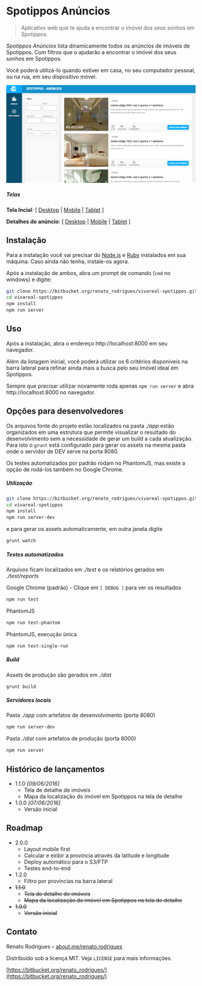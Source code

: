 # Spotippos Anúncios
> Aplicativo web que te ajuda a encontrar o imóvel dos seus sonhos em Spotippos.

*Spotippos Anúncios* lista dinamicamente todos os anúncios de imóveis de Spotippos. Com filtros que o ajudarão a encontrar o imóvel dos seus sonhos em Spotippos. 

Você poderá utilizá-lo quando estiver em casa, no seu computador pessoal, ou na rua, em seu dispositivo móvel.

![Tela inicial - Desktop](docs/main-screen_desktop.png)

##### Telas
**Tela Incial**: [ [Desktop](docs/main-screen_desktop.png) | [Mobile](docs/main-screen_mobile.png) | [Tablet](docs/main-screen_tablet.png) ]

**Detalhes do anúncio**: [ [Desktop](docs/details-screen_desktop.png) | [Mobile](docs/details-screen_mobile.png) | [Tablet](docs/details-screen_tablet.png) ]

## Instalação
Para a instalação você vai precisar do [Node.js](https://nodejs.org/en/) e [Ruby](https://www.ruby-lang.org/pt/) instalados em sua máquina. Caso ainda não tenha, instale-os agora.

Após a instalação de ambos, abra um prompt de comando (`cmd` no windows) e digite:

```sh
git clone https://bitbucket.org/renato_rodrigues/vivareal-spotippos.git
cd vivareal-spotippos
npm install
npm run server
```

## Uso
Após a instalação, abra o endereço http://localhost:8000 em seu navegador.

Além da listagem inicial, você poderá utilizar os 6 critérios disponíveis na barra lateral para refinar ainda mais a busca pelo seu imóvel ideal em Spotippos.

Sempre que precisar utilizar novamente roda apenas `npm run server` e abra http://localhost:8000 no navegador.

## Opções para desenvolvedores

Os arquivos fonte do projeto estão localizados na pasta *./app* estão organizados em uma estrutura que permite visualizar o resultado do desenvolvimento sem a necessidade de gerar um build a cada atualização. Para isto o `grunt` está configurado para gerar os assets na mesma pasta onde o servidor de DEV serve na porta 8080. 

Os testes automatizados por padrão rodam no PhantomJS, mas existe a opção de rodá-los também no Google Chrome.



##### Utilização

```sh
git clone https://bitbucket.org/renato_rodrigues/vivareal-spotippos.git
cd vivareal-spotippos
npm install
npm run server-dev
```
e para gerar os assets automaticamente, em outra janela digite

```sh
grunt watch
```

##### Testes automatizados
Arquivos ficam localizados em *./test* e os relatórios gerados em *./test/reports*

Google Chrome (padrão) - Clique em `[ DEBUG ]` para ver os resultados
```sh
npm run test
```
PhantomJS
```sh
npm run test-phantom
```
PhantomJS, execução única
```sh
npm run test-single-run
```

##### Build
Assets de produção são gerados em *./dist*

```sh
grunt build
```

##### Servidores locais
Pasta *./app* com artefatos de desenvolvimento (porta 8080)
```sh
npm run server-dev
```

Pasta *./dist* com artefatos de produção (porta 8000)
```sh
npm run server
```

## Histórico de lançamentos

* 1.1.0 _[09/06/2016]_
    * Tela de detalhe de imóveis
    * Mapa da localização do imóvel em Spotippos na tela de detalhe
* 1.0.0 _[07/06/2016]_
    * Versão inicial

## Roadmap
* 2.0.0
    * Layout mobile first
    * Calcular e exibir a província através da latitude e longitude
    * Deploy automático para o S3/FTP
    * Testes end-to-end
* 1.2.0
    * Filtro por províncias na barra lateral
* ~~1.1.0~~
    * ~~Tela de detalhe de imóveis~~
    * ~~Mapa da localização do imóvel em Spotippos na tela de detalhe~~
* ~~1.0.0~~ 
    * ~~Versão inicial~~

## Contato

Renato Rodrigues – [about.me/renato.rodrigues](https://about.me/renato.rodrigues)

Distribuído sob a licença MIT. Veja `LICENSE` para mais informações.

[https://bitbucket.org/renato_rodrigues/](https://bitbucket.org/renato_rodrigues/)

